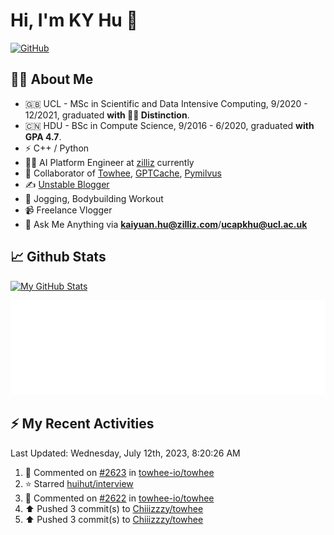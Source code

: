 # Hi, I'm KY Hu 👋

[![GitHub](https://img.shields.io/badge/dynamic/json?logo=github&label=GitHub&labelColor=495867&color=495867&query=%24.data.totalSubs&url=https%3A%2F%2Fapi.spencerwoo.com%2Fsubstats%2F%3Fsource%3Dgithub%26queryKey%3Dhayschan&style=flat-square)](https://github.com/Chiiizzzy)

## 🧑‍💻 About Me


- 🇬🇧 UCL - MSc in Scientific and Data Intensive Computing, 9/2020 - 12/2021, graduated **with 🧑‍🎓 Distinction**.
- 🇨🇳 HDU - BSc in Compute Science, 9/2016 - 6/2020, graduated **with GPA 4.7**.
- ⚡️ C++ / Python
- 🧑‍💻 AI Platform Engineer at [zilliz](https://zilliz.com/) currently
- 💬 Collaborator of [Towhee](https://github.com/towhee-io/towhee), [GPTCache](https://github.com/zilliztech/GPTCache), [Pymilvus](https://github.com/milvus-io/pymilvus)
- ✍️ [Unstable Blogger](https://blog.csdn.net/DooDia)
- 🏃 Jogging, Bodybuilding Workout
- 📹 Freelance Vlogger
- 📮 Ask Me Anything via **[kaiyuan.hu@zilliz.com](mailto:kaiyuan.hu@zilliz.com)**/**[ucapkhu@ucl.ac.uk](ucapkhu@ucl.ac.uk)**


## 📈 Github Stats

[![My GitHub Stats](https://github-readme-stats.vercel.app/api?username=Chiiizzzy&show_icons=true&theme=gotham)](https://github-readme-stats.vercel.app/api?username=Chiiizzzy&show_icons=true&theme=gotham)

<!-- [![Ashutosh's github activity graph](https://github-readme-activity-graph.cyclic.app/graph?username=Chiiizzzy&theme=dracula)](https://github.com/Chiiizzzy/github-readme-activity-graph) -->


![Metrics 👋](/metrics.plugin.followup.user.svg)

## ⚡️ My Recent Activities

<!--RECENT_ACTIVITY:last_update-->
Last Updated: Wednesday, July 12th, 2023, 8:20:26 AM
<!--RECENT_ACTIVITY:last_update_end-->

<!--RECENT_ACTIVITY:start-->
1. 💬 Commented on [#2623](https://github.com/towhee-io/towhee/pull/2623#issuecomment-1631905317) in [towhee-io/towhee](https://github.com/towhee-io/towhee)<br>
2. ⭐ Starred [huihut/interview](https://github.com/huihut/interview)<br>
3. 💬 Commented on [#2622](https://github.com/towhee-io/towhee/pull/2622#issuecomment-1630666659) in [towhee-io/towhee](https://github.com/towhee-io/towhee)<br>
4. ⬆️ Pushed 3 commit(s) to [Chiiizzzy/towhee](https://github.com/Chiiizzzy/towhee)<br>
5. ⬆️ Pushed 3 commit(s) to [Chiiizzzy/towhee](https://github.com/Chiiizzzy/towhee)<br>
<!--RECENT_ACTIVITY:end-->

